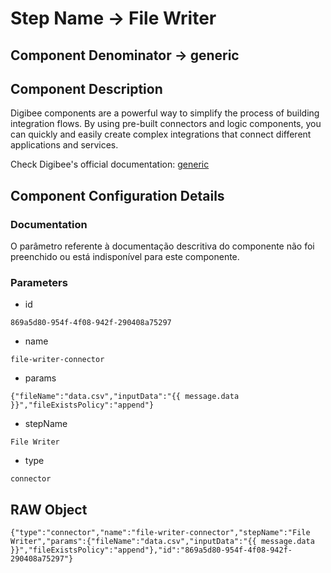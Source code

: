 # Step Name -> File Writer
## Component Denominator -> generic

## Component Description

Digibee components are a powerful way to simplify the process of building integration flows. By using pre-built connectors and logic components, you can quickly and easily create complex integrations that connect different applications and services.

Check Digibee's official documentation: [generic](https://docs.digibee.com/documentation "Digibee documentation")

## Component Configuration Details
### Documentation

O parâmetro referente à documentação descritiva do componente não foi preenchido ou está indisponível para este componente.

### Parameters

* id
```
869a5d80-954f-4f08-942f-290408a75297
```

* name
```
file-writer-connector
```

* params
```
{"fileName":"data.csv","inputData":"{{ message.data }}","fileExistsPolicy":"append"}
```

* stepName
```
File Writer
```

* type
```
connector
```


## RAW Object

```
{"type":"connector","name":"file-writer-connector","stepName":"File Writer","params":{"fileName":"data.csv","inputData":"{{ message.data }}","fileExistsPolicy":"append"},"id":"869a5d80-954f-4f08-942f-290408a75297"}
```